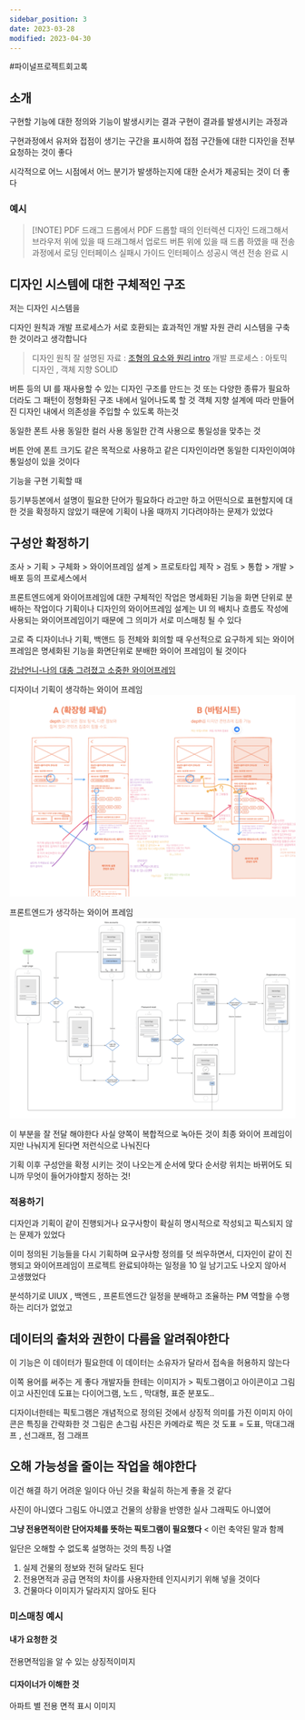 ```yaml
---
sidebar_position: 3
date: 2023-03-28
modified: 2023-04-30
---
```


#파이널프로젝트회고록

## 소개

구현할 기능에 대한 정의와 기능이 발생시키는 결과
구현이 결과를 발생시키는 과정과

구현과정에서 유저와 접점이 생기는 구간을 표시하여
접점 구간들에 대한 디자인을 전부 요청하는 것이 좋다

시각적으로 어느 시점에서 어느 분기가 발생하는지에 대한
순서가 제공되는 것이 더 좋다

### 예시

> [!NOTE] PDF 드래그 드롭에서 PDF 드롭할 때의 인터렉션 디자인
> 드래그해서 브라우저 위에 있을 때
> 드래그해서 업로드 버튼 위에 있을 때
> 드롭 하였을 때
> 전송과정에서 로딩 인터페이스
> 실패시 가이드 인터페이스
> 성공시 액션
> 전송 완료 시

## 디자인 시스템에 대한 구체적인 구조

저는 디자인 시스템을

디자인 원칙과 개발 프로세스가 서로 호환되는
효과적인 개발 자원 관리 시스템을 구축한 것이라고 생각합니다

> 디자인 원칙 잘 설명된 자료 : [조형의 요소와 원리 intro](https://story.pxd.co.kr/192)
> 개발 프로세스 : 아토믹 디자인 , 객체 지향 SOLID

버튼 등의 UI 를 재사용할 수 있는 디자인 구조를 만드는 것
또는 다양한 종류가 필요하더라도 그 패턴이 정형화된 구조 내에서 일어나도록 할 것
객체 지향 설계에 따라 만들어진 디자인 내에서 의존성을 주입할 수 있도록 하는것

동일한 폰트 사용
동일한 컬러 사용
동일한 간격 사용으로 통일성을 맞추는 것

버튼 안에 폰트 크기도 같은 목적으로 사용하고 같은 디자인이라면 동일한 디자인이여야 통일성이 있을 것이다

기능을 구현 기획할 때

등기부등본에서 설명이 필요한 단어가 필요하다 라고만 하고
어떤식으로 표현할지에 대한 것을 확정하지 않았기 때문에 기획이 나올 때까지
기다려야하는 문제가 있었다

## 구성안 확정하기

조사 > 기획 > 구체화 > 와이어프레임 설계 > 프로토타입 제작 > 검토 > 통합 > 개발 > 배포
등의 프로세스에서

프론트엔드에게 와이어프레임에 대한 구체적인 작업은 명세화된 기능을 화면 단위로 분배하는 작업이다
기획이나 디자인의 와이어프레임 설계는 UI 의 배치나 흐름도 작성에 사용되는 와이어프레임이기 때문에
그 의미가 서로 미스매칭 될 수 있다

고로
즉 디자이너나 기획, 백앤드 등 전체와 회의할 때 우선적으로 요구하게 되는 와이어프레임은
명세화된 기능을 화면단위로 분배한 와이어 프레임이 될 것이다

[강남언니-나의 대충 그려졌고 소중한 와이어프레임](https://blog.gangnamunni.com/post/communication-with-wireframe/)

디자이너 기획이 생각하는 와이어 프레임
![400](file/03-UIUX-Commu-1.png)

프론트엔드가 생각하는 와이어 프레임
![400](file/03-UIUX-Commu.png)

이 부분을 잘 전달 해야한다
사실 양쪽이 복합적으로 녹아든 것이 최종 와이어 프레임이지만 나눠지게 된다면 저런식으로 나눠진다

기획 이후 구성안을 확정 시키는 것이 나오는게 순서에 맞다
순서랑 위치는 바뀌어도 되니까 무엇이 들어가야할지 정하는 것!

### 적용하기

디자인과 기획이 같이 진행되거나 요구사항이 확실히 명시적으로 작성되고 픽스되지 않는 문제가 있었다

이미 정의된 기능들을 다시 기획하며 요구사항 정의를 덧 씌우하면서,
디자인이 같이 진행되고 와이어프레임이 프로젝트 완료되야하는 일정을 10 일 남기고도 나오지 않아서 고생했었다

분석하기로 UIUX , 백엔드 , 프론트엔드간 일정을 분배하고 조율하는 PM 역할을 수행하는 리더가 없었고

## 데이터의 출처와 권한이 다름을 알려줘야한다

이 기능은 이 데이터가 필요한데
이 데이터는 소유자가 달라서 접속을 허용하지 않는다

이쪽 용어를 써주는 게 좋다
개발자들 한테는 이미지가 > 픽토그램이고 아이콘이고 그림이고 사진인데
도표는 다이어그램, 노드 , 막대형, 표준 분포도..

디자이너한테는 픽토그램은 개념적으로 정의된 것에서 상징적 의미를 가진 이미지
아이콘은 특징을 간략화한 것
그림은 손그림
사진은 카메라로 찍은 것
도표 = 도표, 막대그래프 , 선그래프, 점 그래프

## 오해 가능성을 줄이는 작업을 해야한다

이건 해결 하기 어려운 일이다
아닌 것을 확실히 하는게 좋을 것 같다

사진이 아니였다
그림도 아니였고
건물의 상황을 반영한 실사 그래픽도 아니였어

**그냥 전용면적이란 단어자체를 뜻하는 픽토그램이 필요했다** < 이런 축약된 말과 함께

일단은 오해할 수 없도록 설명하는 것의 특징 나열

1. 실제 건물의 정보와 전혀 달라도 된다
2. 전용면적과 공급 면적의 차이를 사용자한테 인지시키기 위해 넣을 것이다
3. 건물마다 이미지가 달라지지 않아도 된다

### 미스매칭 예시

#### 내가 요청한 것

전용면적임을 알 수 있는 상징적이미지

#### 디자이너가 이해한 것

아파트 별 전용 면적 표시 이미지

